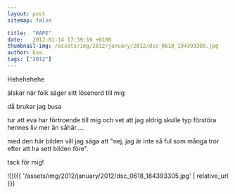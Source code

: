 ```yaml
---
layout: post
sitemap: false

title:  "RAPE"
date:   2012-01-14 17:39:19 +0100
thumbnail-img: /assets/img/2012/january/2012/dsc_0618_184393305.jpg
author: Eva
tags: ["2012"]
---
```


Hehehehehe

älskar när folk säger sitt lösenord till mig 

då brukar jag busa

tur att eva har förtroende till mig och vet att jag aldrig skulle typ förstöra hennes liv mer än såhär....

med den här bilden vill jag säga att "nej, jag är inte så ful som många tror efter att ha sett bilden före". 

tack för mig!

![]({{ '/assets/img/2012/january/2012/dsc_0618_184393305.jpg'  | relative_url }})

